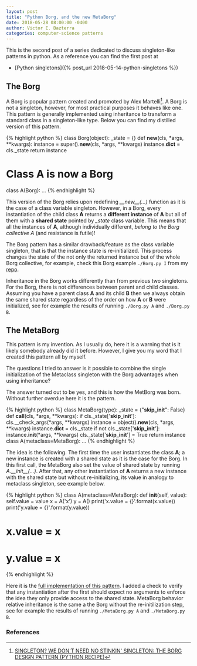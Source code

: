 ```yaml
---
layout: post
title: "Python Borg, and the new MetaBorg"
date: 2018-05-28 08:00:00 -0400
author: Victor E. Bazterra
categories: computer-science patterns
---
```


This is the second post of a series dedicated to discuss singleton-like patterns in python. As a reference you can find the first post at

* [Python singletons]({% post_url 2018-05-14-python-singletons %})

## The Borg

A Borg is popular pattern created and promoted by Alex Martelli[^7]. A Borg is not a singleton, however, for most practical purposes it behaves like one. This pattern is generally implemented using inheritance to transform a standard class in a singleton-like type. Below you can find my distilled version of this pattern.

{% highlight python %}
class Borg(object):
    _state = {}
    def __new__(cls, *args, **kwargs):
        instance = super().__new__(cls, *args, **kwargs)
        instance.__dict__ = cls._state
        return instance
# Class A is now a Borg
class A(Borg):
    ...
{% endhighlight %}

This version of the Borg relies upon redefining *\_\_new\_\_(...)* function as it is the case of a class variable singleton. However, in a Borg, every instantiation of the child class **A** returns a **different instance** of **A** but all of them with a **shared state** pointed by *\_state* class variable. This means that all the instances of **A**, although individually different, *belong to the Borg collective A* (and resistance is futile)!

The Borg pattern has a similar drawback/feature as the class variable singleton, that is that the instance state is re-initialized. This process changes the state of the not only the returned instance but of the whole Borg collective, for example, check this Borg example `./Borg.py I` from my [repo](https://github.com/baites/examples/blob/master/patterns/python/singleton/Borg.py#L61).

Inheritance in the Borg works differently than from previous two singletons. For the Borg, there is not differences between parent and child classes. Assuming you have a parent class **A** and its child **B** then we always obtain the same shared state regardless of the order on how **A** or **B** were initialized, see for example the results of running `./Borg.py A` and `./Borg.py B`.

## The MetaBorg

This pattern is my invention. As I usually do, here it is a warning that is it likely somebody already did it before. However, I give you my word that I created this pattern all by myself.

The questions I tried to answer is it possible to combine the single initialization of the Metaclass singleton with the Borg advantages when using inheritance?

The answer turned out to be yes, and this is how the MetBorg was born. Without further overdue here it is the pattern.

{% highlight python %}
class MetaBorg(type):
    _state = {"__skip_init__": False}
    def __call__(cls, *args, **kwargs):
        if cls._state['__skip_init__']:
            cls.__check_args(*args, **kwargs)
        instance = object().__new__(cls, *args, **kwargs)
        instance.__dict__ = cls._state
        if not cls._state['__skip_init__']:
            instance.__init__(*args, **kwargs)
            cls._state['__skip_init__'] = True
        return instance
class A(metaclass=MetaBorg):
...
{% endhighlight %}

The idea is the following. The first time the user instantiates the class **A**; a new instance is created with a shared state as it is the case for the Borg. In this first call, the MetaBorg also set the value of shared state by running *A.\_\_init\_\_(...)*. After that, any other instantiation of **A** returns a new instance with the shared state but without re-initializing, its value in analogy to metaclass singleton, see example below.

{% highlight python %}
class A(metaclass=MetaBorg):
    def __init__(self, value):
        self.value = value
x = A('x')
y = A()
print('x.value = {}'.format(x.value))
print('y.value = {}'.format(y.value))
# x.value = x
# y.value = x
{% endhighlight %}

Here it is the [full implementation of this pattern](https://github.com/baites/examples/blob/master/patterns/python/singleton/MetaBorg.py). I added a check to verify that any instantiation after the first should expect no arguments to enforce the idea they only provide access to the shared state. MetaBorg behavior relative inheritance is the same a the Borg without the re-initilization step, see for example the results of running `./MetaBorg.py A` and `./MetaBorg.py B`.

### References

[^1]: See, for example, this [stack exchange entry](https://softwareengineering.stackexchange.com/questions/157943/are-there-any-design-patterns-that-are-unnecessary-in-dynamic-languages-like-pyt).

[^2]: [Wikipedia entry](https://en.wikipedia.org/wiki/Singleton_pattern).

[^3]: [What is so bad about singletons?](https://stackoverflow.com/questions/137975/what-is-so-bad-about-singletons)

[^4]: [The singleton](http://python-3-patterns-idioms-test.readthedocs.io/en/latest/Singleton.html)

[^5]: [Design Patterns: Element of Reusable Object-Oriented Software.](https://en.wikipedia.org/wiki/Design_Patterns)

[^6]: I you work with C++ I highly recommend chap 6 of [Modern C++ design](https://en.wikipedia.org/wiki/Modern_C%2B%2B_Design).

[^7]: [SINGLETON? WE DON'T NEED NO STINKIN' SINGLETON: THE BORG DESIGN PATTERN (PYTHON RECIPE)](http://code.activestate.com/recipes/66531-singleton-we-dont-need-no-stinkin-singleton-the-bo/)
